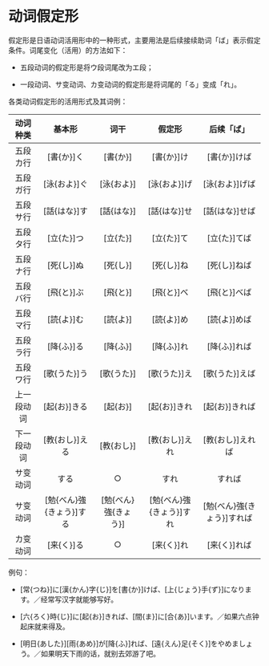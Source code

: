# 动词假定形

假定形是日语动词活用形中的一种形式，主要用法是后续接续助词「ば」表示假定条件。词尾变化（活用）的方法如下：

- 五段动词的假定形是将ウ段词尾改为エ段；

- 一段动词、サ变动词、カ变动词的假定形是将词尾的「る」变成「れ」。

各类动词假定形的活用形式及其词例：

|  动词种类  |          基本形          |         词干         |          假定形          |         后续「ば」         |
| :--------: | :----------------------: | :------------------: | :----------------------: | :------------------------: |
|  五段カ行  |        [書{か}]く        |       [書{か}]       |        [書{か}]け        |        [書{か}]けば        |
|  五段ガ行  |       [泳{およ}]ぐ       |      [泳{およ}]      |       [泳{およ}]げ       |       [泳{およ}]げば       |
|  五段サ行  |       [話{はな}]す       |      [話{はな}]      |       [話{はな}]せ       |       [話{はな}]せば       |
|  五段タ行  |        [立{た}]つ        |       [立{た}]       |        [立{た}]て        |        [立{た}]てば        |
|  五段ナ行  |        [死{し}]ぬ        |       [死{し}]       |        [死{し}]ね        |        [死{し}]ねば        |
|  五段バ行  |        [飛{と}]ぶ        |       [飛{と}]       |        [飛{と}]べ        |        [飛{と}]べば        |
|  五段マ行  |        [読{よ}]む        |       [読{よ}]       |        [読{よ}]め        |        [読{よ}]めば        |
|  五段ラ行  |        [降{ふ}]る        |       [降{ふ}]       |        [降{ふ}]れ        |        [降{ふ}]れば        |
|  五段ワ行  |       [歌{うた}]う       |      [歌{うた}]      |       [歌{うた}]え       |       [歌{うた}]えば       |
| 上一段动词 |       [起{お}]きる       |       [起{お}]       |       [起{お}]きれ       |       [起{お}]きれば       |
| 下一段动词 |      [教{おし}]える      |      [教{おし}]      |      [教{おし}]えれ      |      [教{おし}]えれば      |
|  サ变动词  |           する           |          ○           |           すれ           |           すれば           |
|  サ变动词  | [勉{べん}強{きょう}]する | [勉{べん}強{きょう}] | [勉{べん}強{きょう}]すれ | [勉{べん}強{きょう}]すれば |
|  カ变动词  |        [来{く}]る        |          ○           |        [来{く}]れ        |        [来{く}]れば        |

例句：

- [常{つね}]に[漢{かん}字{じ}]を[書{か}]けば、[上{じょう}手{ず}]になります。／经常写汉字就能够写好。

- [六{ろく}時{じ}]に[起{お}]きれば、[間{ま}]に[合{あ}]います。／如果六点钟起床就来得及。

- [明日{あした}][雨{あめ}]が[降{ふ}]れば、[遠{えん}足{そく}]をやめましょう。／如果明天下雨的话，就别去郊游了吧。
